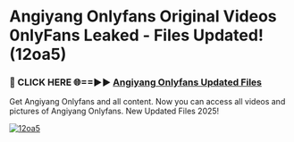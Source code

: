 # Angiyang Onlyfans Original Videos 0nlyFans Leaked - Files Updated! (12oa5)

<h3>🔴 CLICK HERE 🌐==►► <a href="https://tinyurl.com/ehrbuxhb" rel="nofollow">Angiyang Onlyfans Updated Files</a></h3>

Get Angiyang Onlyfans and all content. Now you can access all videos and pictures of Angiyang Onlyfans. New Updated Files 2025!

[![12oa5](https://i.imgur.com/lVYEuWS.gif)](https://tinyurl.com/ehrbuxhb)
